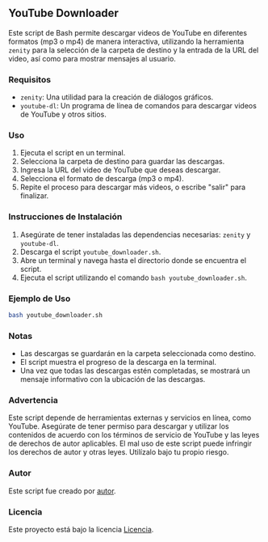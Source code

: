 ## YouTube Downloader

Este script de Bash permite descargar videos de YouTube en diferentes formatos (mp3 o mp4) de manera interactiva, utilizando la herramienta `zenity` para la selección de la carpeta de destino y la entrada de la URL del video, así como para mostrar mensajes al usuario.

### Requisitos

- `zenity`: Una utilidad para la creación de diálogos gráficos.
- `youtube-dl`: Un programa de línea de comandos para descargar videos de YouTube y otros sitios.

### Uso

1. Ejecuta el script en un terminal.
2. Selecciona la carpeta de destino para guardar las descargas.
3. Ingresa la URL del video de YouTube que deseas descargar.
4. Selecciona el formato de descarga (mp3 o mp4).
5. Repite el proceso para descargar más videos, o escribe "salir" para finalizar.

### Instrucciones de Instalación

1. Asegúrate de tener instaladas las dependencias necesarias: `zenity` y `youtube-dl`.
2. Descarga el script `youtube_downloader.sh`.
3. Abre un terminal y navega hasta el directorio donde se encuentra el script.
4. Ejecuta el script utilizando el comando `bash youtube_downloader.sh`.

### Ejemplo de Uso

```bash
bash youtube_downloader.sh
```

### Notas

- Las descargas se guardarán en la carpeta seleccionada como destino.
- El script muestra el progreso de la descarga en la terminal.
- Una vez que todas las descargas estén completadas, se mostrará un mensaje informativo con la ubicación de las descargas.

### Advertencia

Este script depende de herramientas externas y servicios en línea, como YouTube. Asegúrate de tener permiso para descargar y utilizar los contenidos de acuerdo con los términos de servicio de YouTube y las leyes de derechos de autor aplicables. El mal uso de este script puede infringir los derechos de autor y otras leyes. Utilízalo bajo tu propio riesgo.

### Autor

Este script fue creado por [autor](https://github.com/Argon69).

### Licencia

Este proyecto está bajo la licencia [Licencia](LICENSE).
